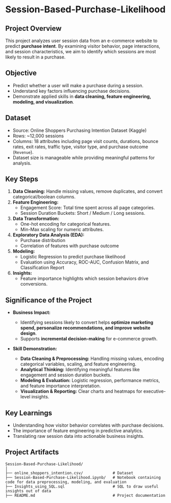 # Session-Based-Purchase-Likelihood

## Project Overview
This project analyzes user session data from an e-commerce website to predict **purchase intent**. By examining visitor behavior, page interactions, and session characteristics, we aim to identify which sessions are most likely to result in a purchase.

## Objective
- Predict whether a user will make a purchase during a session.
- Understand key factors influencing purchase decisions.
- Demonstrate applied skills in **data cleaning, feature engineering, modeling, and visualization**.

## Dataset
- Source: Online Shoppers Purchasing Intention Dataset (Kaggle)
- Rows: ~12,000 sessions  
- Columns: 18 attributes including page visit counts, durations, bounce rates, exit rates, traffic type, visitor type, and purchase outcome (`Revenue`).  
- Dataset size is manageable while providing meaningful patterns for analysis.

## Key Steps
1. **Data Cleaning:** Handle missing values, remove duplicates, and convert categorical/boolean columns.  
2. **Feature Engineering:**  
   - Engagement Score: Total time spent across all page categories.  
   - Session Duration Buckets: Short / Medium / Long sessions.  
3. **Data Transformation:**  
   - One-hot encoding for categorical features.  
   - Min-Max scaling for numeric attributes.  
4. **Exploratory Data Analysis (EDA):**  
   - Purchase distribution  
   - Correlation of features with purchase outcome  
5. **Modeling:**  
   - Logistic Regression to predict purchase likelihood  
   - Evaluation using Accuracy, ROC-AUC, Confusion Matrix, and Classification Report  
6. **Insights:**  
   - Feature importance highlights which session behaviors drive conversions.  

## Significance of the Project
- **Business Impact:**  
  - Identifying sessions likely to convert helps **optimize marketing spend, personalize recommendations, and improve website design**.  
  - Supports **incremental decision-making** for e-commerce growth.  

- **Skill Demonstration:**  
  - **Data Cleaning & Preprocessing:** Handling missing values, encoding categorical variables, scaling, and feature engineering.  
  - **Analytical Thinking:** Identifying meaningful features like engagement and session duration buckets.  
  - **Modeling & Evaluation:** Logistic regression, performance metrics, and feature importance interpretation.  
  - **Visualization & Reporting:** Clear charts and heatmaps for executive-level insights.  

## Key Learnings
- Understanding how visitor behavior correlates with purchase decisions.  
- The importance of feature engineering in predictive analytics.  
- Translating raw session data into actionable business insights.  

## Project Artifacts
```plaintext
Session-Based-Purchase-Likelihood/
│
├── online_shoppers_intention.csv/             # Dataset
├── Session-Based-Purchase-Likelihood.ipynb/   # Notebook containing code for data preprocessing, modeling, and evaluation
├── Insights_using_SQL.sql                     # SQL to draw useful insights out of data
├── README.md                                  # Project documentation
